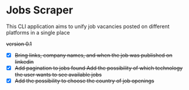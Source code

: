 # Jobs Scraper

This CLI application aims to unify job vacancies posted on different platforms in a single place


~~version 0.1~~

* [X] ~~Bring links, company names, and when the job was published on linkedin~~
* [X] ~~Add pagination to jobs found   Add the possibility of which technology the user wants to see available jobs~~
* [X] ~~Add the possibility to choose the country of job openings~~
